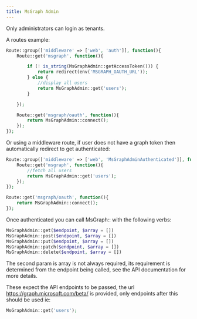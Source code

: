 ```yaml
---
title: MsGraph Admin
---
```


Only administrators can login as tenants.

A routes example:

```php
Route::group(['middleware' => ['web', 'auth']], function(){
    Route::get('msgraph', function(){

        if (! is_string(MsGraphAdmin::getAccessToken())) {
            return redirect(env('MSGRAPH_OAUTH_URL'));
        } else {
            //display all users
            return MsGraphAdmin::get('users');
        }

    });

    Route::get('msgraph/oauth', function(){
        return MsGraphAdmin::connect();
    });
});
```

Or using a middleware route, if user does not have a graph token then automatically redirect to get authenticated:

```php
Route::group(['middleware' => ['web', 'MsGraphAdminAuthenticated']], function(){
    Route::get('msgraph', function(){
        //fetch all users
        return MsGraphAdmin::get('users');
    });
});

Route::get('msgraph/oauth', function(){
    return MsGraphAdmin::connect();
});
```

Once authenticated you can call MsGraph:: with the following verbs:

```php
MsGraphAdmin::get($endpoint, $array = [])
MsGraphAdmin::post($endpoint, $array = [])
MsGraphAdmin::put($endpoint, $array = [])
MsGraphAdmin::patch($endpoint, $array = [])
MsGraphAdmin::delete($endpoint, $array = [])
```

The second param is array is not always required, its requirement is determined from the endpoint being called, see the API documentation for more details.

These expect the API endpoints to be passed, the url https://graph.microsoft.com/beta/ is provided, only endpoints after this should be used ie:

```php
MsGraphAdmin::get('users');
```